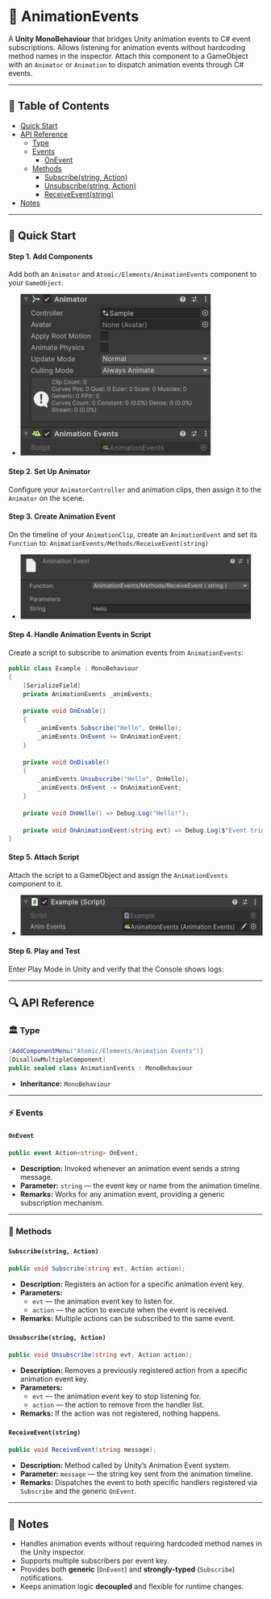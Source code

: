 # 🧩 AnimationEvents

A **Unity MonoBehaviour** that bridges Unity animation events to C# event subscriptions. Allows
listening for animation events without hardcoding method names in the inspector. Attach this component to a GameObject
with an `Animator` or `Animation` to dispatch animation events through C# events.

---

## 📑 Table of Contents

- [Quick Start](#-quick-start)
- [API Reference](#-api-reference)
  - [Type](#-type)
  - [Events](#-events)
    - [OnEvent](#onevent)
  - [Methods](#-methods)
    - [Subscribe(string, Action)](#subscribestring-action)
    - [Unsubscribe(string, Action)](#unsubscribestring-action)
    - [ReceiveEvent(string)](#receiveeventstring)
- [Notes](#-notes)

---

## 🚀 Quick Start

#### Step 1. Add Components

Add both an `Animator` and `Atomic/Elements/AnimationEvents` component to your `GameObject`.

- <img src="../../Images/AnimationEvents.png" alt="AnimationEvents example" width="" height="320">

#### Step 2. Set Up Animator

Configure your `AnimatorController` and animation clips, then assign it to the `Animator` on the scene.

#### Step 3. Create Animation Event

On the timeline of your `AnimationClip`, create an `AnimationEvent` and set its `Function` to:
`AnimationEvents/Methods/ReceiveEvent(string)`

- <img src="../../Images/AnimationEvent.png" alt="AnimationEvent example" width="" height="128">

#### Step 4. Handle Animation Events in Script

Create a script to subscribe to animation events from `AnimationEvents`:

```csharp
public class Example : MonoBehaviour
{
    [SerializeField]
    private AnimationEvents _animEvents;

    private void OnEnable()
    {
        _animEvents.Subscribe("Hello", OnHello);
        _animEvents.OnEvent += OnAnimationEvent;
    }

    private void OnDisable()
    {
        _animEvents.Unsubscribe("Hello", OnHello);
        _animEvents.OnEvent -= OnAnimationEvent;
    }

    private void OnHello() => Debug.Log("Hello!");
    
    private void OnAnimationEvent(string evt) => Debug.Log($"Event triggered: {evt}");
}
```

#### Step 5. Attach Script

Attach the script to a GameObject and assign the `AnimationEvents` component to it.

- <img src="../../Images/AnimationEvents_Example.png" alt="SceneActionComposite example" width="" height="80">

#### Step 6. Play and Test

Enter Play Mode in Unity and verify that the Console shows logs:

---

## 🔍 API Reference

### 🏛️ Type <div id="-type"></div>

```csharp
[AddComponentMenu("Atomic/Elements/Animation Events")]
[DisallowMultipleComponent]
public sealed class AnimationEvents : MonoBehaviour
```

- **Inheritance:** `MonoBehaviour`

---

### ⚡ Events

#### `OnEvent`

```csharp
public event Action<string> OnEvent;
```

- **Description:** Invoked whenever an animation event sends a string message.
- **Parameter:** `string` — the event key or name from the animation timeline.
- **Remarks:** Works for any animation event, providing a generic subscription mechanism.

---

### 🏹 Methods

#### `Subscribe(string, Action)`

```csharp
public void Subscribe(string evt, Action action);
```

- **Description:** Registers an action for a specific animation event key.
- **Parameters:**
    - `evt` — the animation event key to listen for.
    - `action` — the action to execute when the event is received.
- **Remarks:** Multiple actions can be subscribed to the same event.

#### `Unsubscribe(string, Action)`

```csharp
public void Unsubscribe(string evt, Action action);
```

- **Description:** Removes a previously registered action from a specific animation event key.
- **Parameters:**
    - `evt` — the animation event key to stop listening for.
    - `action` — the action to remove from the handler list.
- **Remarks:** If the action was not registered, nothing happens.

#### `ReceiveEvent(string)`

```csharp
public void ReceiveEvent(string message);
```

- **Description:** Method called by Unity’s Animation Event system.
- **Parameter:** `message` — the string key sent from the animation timeline.
- **Remarks:** Dispatches the event to both specific handlers registered via `Subscribe` and the generic `OnEvent`.

---

## 📝 Notes

- Handles animation events without requiring hardcoded method names in the Unity inspector.
- Supports multiple subscribers per event key.
- Provides both **generic** (`OnEvent`) and **strongly-typed** (`Subscribe`) notifications.
- Keeps animation logic **decoupled** and flexible for runtime changes.